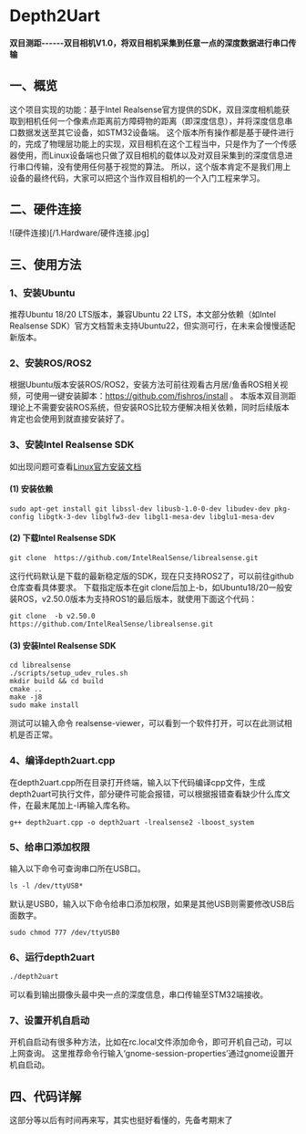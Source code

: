# Depth2Uart
#### 双目测距------双目相机V1.0，将双目相机采集到任意一点的深度数据进行串口传输

## 一、概览
这个项目实现的功能：基于Intel Realsense官方提供的SDK，双目深度相机能获取到相机任何一个像素点距离前方障碍物的距离（即深度信息），并将深度信息串口数据发送至其它设备，如STM32设备端。
这个版本所有操作都是基于硬件进行的，完成了物理层功能上的实现，双目相机在这个工程当中，只是作为了一个传感器使用，而Linux设备端也只做了双目相机的载体以及对双目采集到的深度信息进行串口传输，没有使用任何基于视觉的算法。
所以，这个版本肯定不是我们用上设备的最终代码，大家可以把这个当作双目相机的一个入门工程来学习。

## 二、硬件连接
!(硬件连接)[/1.Hardware/硬件连接.jpg]

## 三、使用方法
### 1、安装Ubuntu
推荐Ubuntu 18/20 LTS版本，兼容Ubuntu 22 LTS，本文部分依赖（如Intel Realsense SDK）官方文档暂未支持Ubuntu22，但实测可行，在未来会慢慢适配新版本。

### 2、安装ROS/ROS2
根据Ubuntu版本安装ROS/ROS2，安装方法可前往观看古月居/鱼香ROS相关视频，可使用一键安装脚本：https://github.com/fishros/install 。
本版本双目测距理论上不需要安装ROS系统，但安装ROS比较方便解决相关依赖，同时后续版本肯定也会使用到就直接安装好了。

### 3、安装Intel Realsense SDK
如出现问题可查看[Linux官方安装文档](https://github.com/IntelRealSense/librealsense/blob/master/doc/installation.md)

#### (1) 安装依赖
```
sudo apt-get install git libssl-dev libusb-1.0-0-dev libudev-dev pkg-config libgtk-3-dev libglfw3-dev libgl1-mesa-dev libglu1-mesa-dev
```
#### (2) 下载Intel Realsense SDK
``` 
git clone  https://github.com/IntelRealSense/librealsense.git
```
这行代码默认是下载的最新稳定版的SDK，现在只支持ROS2了，可以前往github仓库查看具体要求。
下载指定版本在git clone后加上-b，如Ubuntu18/20一般安装ROS，v2.50.0版本为支持ROS1的最后版本，就使用下面这个代码：
``` 
git clone  -b v2.50.0 https://github.com/IntelRealSense/librealsense.git
```
#### (3) 安装Intel Realsense SDK
```
cd librealsense
./scripts/setup_udev_rules.sh
mkdir build && cd build
cmake ..
make -j8
sudo make install
```
测试可以输入命令 realsense-viewer，可以看到一个软件打开，可以在此测试相机是否正常。

### 4、编译depth2uart.cpp
在depth2uart.cpp所在目录打开终端，输入以下代码编译cpp文件，生成depth2uart可执行文件，部分硬件可能会报错，可以根据报错查看缺少什么库文件，在最末尾加上-l再输入库名称。
```
g++ depth2uart.cpp -o depth2uart -lrealsense2 -lboost_system
```

### 5、给串口添加权限
输入以下命令可查询串口所在USB口。
```
ls -l /dev/ttyUSB* 
```
默认是USB0，输入以下命令给串口添加权限，如果是其他USB则需要修改USB后面数字。
```
sudo chmod 777 /dev/ttyUSB0
```

### 6、运行depth2uart
```
./depth2uart 
```
可以看到输出摄像头最中央一点的深度信息，串口传输至STM32端接收。

### 7、设置开机自启动
开机自启动有很多种方法，比如在rc.local文件添加命令，即可开机自己动，可以上网查询。
这里推荐命令行输入‘gnome-session-properties’通过gnome设置开机自启动。

## 四、代码详解
这部分等以后有时间再来写，其实也挺好看懂的，先备考期末了